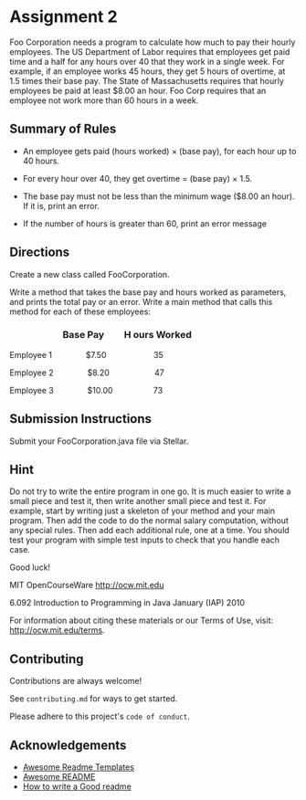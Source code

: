 # Assignment 2

Foo Corporation needs a program to calculate how much to pay their hourly employees. The US Department of Labor 
requires that employees get paid time and a half for any hours over 40 that they work in a single week. For example, if an 
employee works 45 hours, they get 5 hours of overtime, at 1.5 times their base pay. The State of Massachusetts requires 
that hourly employees be paid at least $8.00 an hour. Foo Corp requires that an employee not work more than 60 hours in 
a week.

## Summary of Rules
- An employee gets paid (hours worked) × (base pay), for each hour up to 40 hours. 

- For every hour over 40, they get overtime = (base pay) × 1.5. 

- The base pay must not be less than the minimum wage ($8.00 an hour). If it is, print an error. 

- If the number of hours is greater than 60, print an error message

## Directions

Create a new class called FooCorporation. 

Write a method that takes the base pay and hours worked as parameters, and prints the total pay or an error. Write a main
method that calls this method for each of these employees:

 
### &nbsp;&nbsp;&nbsp;&nbsp;&nbsp;&nbsp;&nbsp;&nbsp;&nbsp;&nbsp;&nbsp;&nbsp;&nbsp;&nbsp;&nbsp;&nbsp;&nbsp;&nbsp;&nbsp;&nbsp;&nbsp;  &nbsp;&nbsp;Base Pay&nbsp;&nbsp;&nbsp;&nbsp;&nbsp;&nbsp;&nbsp;&nbsp;  H ours Worked 
Employee 1&nbsp;&nbsp;&nbsp;&nbsp;&nbsp;&nbsp;&nbsp;&nbsp;&nbsp;&nbsp;&nbsp;&nbsp;&nbsp;&nbsp;  $7.50&nbsp;&nbsp;&nbsp;&nbsp;&nbsp;&nbsp;&nbsp;&nbsp;&nbsp;&nbsp;&nbsp;&nbsp;&nbsp;&nbsp;&nbsp;&nbsp;&nbsp;&nbsp;&nbsp;&nbsp; 35 

Employee 2&nbsp;&nbsp;&nbsp;&nbsp;&nbsp;&nbsp;&nbsp;&nbsp;&nbsp;&nbsp;&nbsp;&nbsp;&nbsp;&nbsp; $8.20&nbsp;&nbsp;&nbsp;&nbsp;&nbsp;&nbsp;&nbsp;&nbsp;&nbsp;&nbsp;&nbsp;&nbsp;&nbsp;&nbsp;&nbsp;&nbsp;&nbsp;&nbsp;&nbsp; 47

Employee 3&nbsp;&nbsp;&nbsp;&nbsp;&nbsp;&nbsp;&nbsp;&nbsp;&nbsp;&nbsp;&nbsp;&nbsp;&nbsp;&nbsp; $10.00 &nbsp;&nbsp;&nbsp;&nbsp;&nbsp;&nbsp;&nbsp;&nbsp;&nbsp;&nbsp;&nbsp;&nbsp;&nbsp;&nbsp;&nbsp;&nbsp;&nbsp;73 

## Submission Instructions
Submit your FooCorporation.java file via Stellar. 

## Hint

Do not try to write the entire program in one go. It is much easier to write a small piece and test it, then write another 
small piece and test it. For example, start by writing just a skeleton of your method and your main program. Then add the 
code to do the normal salary computation, without any special rules. Then add each additional rule, one at a time. You 
should test your program with simple test inputs to check that you handle each case. 

Good luck!

MIT OpenCourseWare
http://ocw.mit.edu 

6.092 Introduction to Programming in Java
January (IAP) 2010 

For information about citing these materials or our Terms of Use, visit: http://ocw.mit.edu/terms.
## Contributing

Contributions are always welcome!

See `contributing.md` for ways to get started.

Please adhere to this project's `code of conduct`.


## Acknowledgements

 - [Awesome Readme Templates](https://awesomeopensource.com/project/elangosundar/awesome-README-templates)
 - [Awesome README](https://github.com/matiassingers/awesome-readme)
 - [How to write a Good readme](https://bulldogjob.com/news/449-how-to-write-a-good-readme-for-your-github-project)

